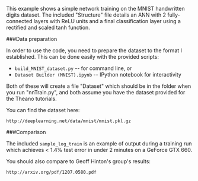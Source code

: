 This example shows a simple network training on the MNIST handwritten digits dataset. The included "Structure" file details an ANN with 2 fully-connected layers with ReLU units and a final classification layer using a rectified and scaled tanh function. 

###Data preparation

In order to use the code, you need to prepare the dataset to the format I established.  This can be done easily with the provided scripts:  

* `build_MNIST_dataset.py` -- for command line, or
* `Dataset Builder (MNIST).ipynb` -- IPython notebook for interactivity

Both of these will create a file "Dataset" which should be in the folder when you run "nnTrain.py", and both assume you have the dataset provided for the Theano tutorials.  

You can find the dataset here:
	
	http://deeplearning.net/data/mnist/mnist.pkl.gz

###Comparison

The included `sample_log_train` is an example of output during a training run which achieves < 1.4% test error in under 2 minutes on a GeForce GTX 660.

You should also compare to Geoff Hinton's group's results:

	http://arxiv.org/pdf/1207.0580.pdf


